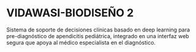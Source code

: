 
# VIDAWASI-BIODISEÑO 2
Sistema de soporte de decisiones clínicas basado en deep learning para pre-diagnóstico de apendicitis pediátrica, integrado en una interfaz web segura que apoya al médico especialista en el diagnóstico.
